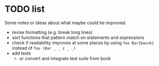 # TODO list

Some notes or ideas about what maybe could be improved.

- revise formatting (e.g. break long lines)
- sort functions that pattern match on statements and expressions
- check if readability improves at some places by using
  `foo Bar{baz=b}` instead of `foo (Bar _ _ z _ _)`
- add tests
  - or convert and integrate test suite from book
